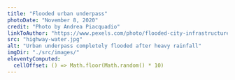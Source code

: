 ```yaml
---
title: "Flooded urban underpass"
photoDate: "November 8, 2020"
credit: "Photo by Andrea Piacquadio"
linkToAuthor: "https://www.pexels.com/photo/flooded-city-infrastructure-4503456/"
src: "highway-water.jpg"
alt: "Urban underpass completely flooded after heavy rainfall"
imgDir: "./src/images/"
eleventyComputed:
  cellOffset: () => Math.floor(Math.random() * 10)
---
```

